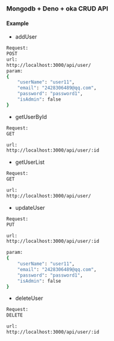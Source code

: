### Mongodb + Deno + oka CRUD API

#### Example

* addUser 

```bash
Request:
POST
url: 
http://localhost:3000/api/user/
param:
{ 
    "userName": "user11",
    "email": "2428306489@qq.com",
    "password": "password1",
    "isAdmin": false
}

```
* getUserById

```bash
Request:
GET

url: 
http://localhost:3000/api/user/:id

```
* getUserList 

```bash
Request:
GET

url: 
http://localhost:3000/api/user/

```

* updateUser

```bash
Request:
PUT

url: 
http://localhost:3000/api/user/:id

param:
{ 
    "userName": "user11",
    "email": "2428306489@qq.com",
    "password": "password1",
    "isAdmin": false
}

```
* deleteUser

```bash
Request:
DELETE

url: 
http://localhost:3000/api/user/:id

```
